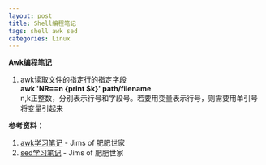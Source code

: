 ```yaml
---
layout: post
title: Shell编程笔记
tags: shell awk sed
categories: Linux
---
```

**Awk编程笔记**  
1. awk读取文件的指定行的指定字段  
**awk 'NR==n {print $k}' path/filename**  
n,k正整数，分别表示行号和字段号。若要用变量表示行号，则需要用单引号将变量引起来

**参考资料：**  
1. [awk学习笔记](http://man.lupaworld.com/content/manage/ringkee/awk.htm#id2861697) - Jims of 肥肥世家
2. [sed学习笔记](http://tsnc.zhongaokao.com/tsnc_wgrj/doc/sed.htm) - Jims of 肥肥世家
